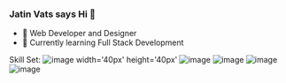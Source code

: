 ### Jatin Vats says Hi 👋


- 🔭 Web Developer and Designer
- 🌱 Currently learning Full Stack Development

Skill Set:
![image width='40px' height='40px'](https://user-images.githubusercontent.com/104900558/222894652-4f332645-43b1-4922-8b96-a70361de50ad.png ) 
![image](https://user-images.githubusercontent.com/104900558/222894692-07aadf3c-1824-427d-b47d-8614d22087ea.png)
![image](https://user-images.githubusercontent.com/104900558/222894764-e3bae28d-3b37-4aaa-b8ce-1a191a2d9f7b.png)
![image](https://user-images.githubusercontent.com/104900558/222894850-597c2d7e-ab87-4f96-83d6-49874f9e3e3f.png)
![image](https://user-images.githubusercontent.com/104900558/222894895-00c35055-5627-419b-b52d-521d37aaf595.png)




